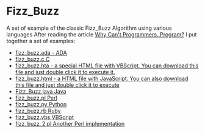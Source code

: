 # Fizz_Buzz
A set of example of the classic Fizz_Buzz Algorithm using various languages
After reading the article [Why Can't Programmers..Program?](https://blog.codinghorror.com/why-cant-programmers-program/) I put together a set of examples:
- [fizz_buzz.ada - ADA](https://github.com/elderdo/Fizz_Buzz/blob/main/fizz_buzz.ada)
- [fizz_buzz.c  C](https://github.com/elderdo/Fizz_Buzz/blob/main/fizz_buzz.c)
- [fizz_buzz.hta - a special HTML file with VBScript. You can download this file and just double click it to execute it.](https://github.com/elderdo/Fizz_Buzz/blob/main/fizz_buzz.hta)
- [fizz_buzz.html - a HTML file with JavaScript. You can also download this file and just double click it to execute](https://github.com/elderdo/Fizz_Buzz/blob/main/fizz_buzz.html)
- [Fizz_Buzz.java  Java](https://github.com/elderdo/Fizz_Buzz/blob/main/Fizz_Buzz.java)
- [fizz_buzz.pl  Perl](https://github.com/elderdo/Fizz_Buzz/blob/main/fizz_buzz.pl)
- [fizz_buzz.py  Python](https://github.com/elderdo/Fizz_Buzz/blob/main/fizz_buzz.py)
- [fizz_buzz.rb  Ruby](https://github.com/elderdo/Fizz_Buzz/blob/main/fizz_buzz.rb)
- [fizz_buzz.vbs VBScript](https://github.com/elderdo/Fizz_Buzz/blob/main/fizz_buzz.vbs)
- [fizz_buzz_2.pl Another Perl implementation](https://github.com/elderdo/Fizz_Buzz/blob/main/fizz_buzz_2.pl)
